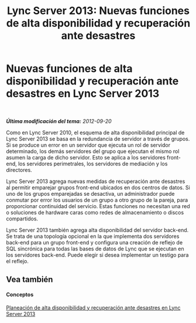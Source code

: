 ﻿---
title: 'Lync Server 2013: Nuevas funciones de alta disponibilidad y recuperación ante desastres'
TOCTitle: Nuevas funciones de alta disponibilidad y recuperación ante desastres
ms:assetid: 4fa7cd0f-784b-4d3f-b839-432c2ecaf7c1
ms:mtpsurl: https://technet.microsoft.com/es-es/library/JJ204892(v=OCS.15)
ms:contentKeyID: 48275208
ms.date: 01/07/2017
mtps_version: v=OCS.15
ms.translationtype: HT
---

# Nuevas funciones de alta disponibilidad y recuperación ante desastres en Lync Server 2013

 

_**Última modificación del tema:** 2012-09-20_

Como en Lync Server 2010, el esquema de alta disponibilidad principal de Lync Server 2013 se basa en la redundancia de servidor a través de grupos. Si se produce un error en un servidor que ejecuta un rol de servidor determinado, los demás servidores del grupo que ejecutan el mismo rol asumen la carga de dicho servidor. Esto se aplica a los servidores front-end, los servidores perimetrales, los servidores de mediación y los directores.

Lync Server 2013 agrega nuevas medidas de recuperación ante desastres al permitir emparejar grupos front-end ubicados en dos centros de datos. Si uno de los grupos emparejadas se desactiva, un administrador puede conmutar por error los usuarios de un grupo a otro grupo de la pareja, para proporcionar continuidad del servicio. Estas funciones no necesitan una red o soluciones de hardware caras como redes de almacenamiento o discos compartidos.

Lync Server 2013 también agrega alta disponibilidad del servidor back-end. Se trata de una topología opcional en la que implementa dos servidores back-end para un grupo front-end y configura una creación de reflejo de SQL sincrónica para todas las bases de datos de Lync que se ejecutan en los servidores back-end. Puede elegir si desea implementar un testigo para el reflejo.

## Vea también

#### Conceptos

[Planeación de alta disponibilidad y recuperación ante desastres en Lync Server 2013](lync-server-2013-planning-for-high-availability-and-disaster-recovery.md)

